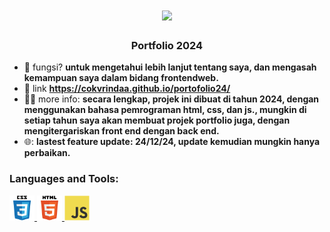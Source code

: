 <h1 align="center">
    <img src="https://readme-typing-svg.herokuapp.com/?font=Righteous&size=35&center=true&vCenter=true&width=500&height=70&duration=4000&lines=Portofolio;+by+cokvrindaa+2024;" />
</h1>
<h3 align="center">Portfolio 2024</h3>

- 🔭 fungsi? **untuk mengetahui lebih lanjut tentang saya, dan mengasah kemampuan saya dalam bidang frontendweb.**
- 🔗 link **https://cokvrindaa.github.io/portofolio24/**
- 💁‍♂️ more info:  **secara lengkap, projek ini dibuat di tahun 2024, dengan menggunakan bahasa pemrograman html, css, dan js., mungkin di setiap tahun saya akan membuat projek portfolio juga, dengan mengitergariskan front end dengan back end.**
- 🌐:  **lastest feature update: 24/12/24, update kemudian mungkin hanya perbaikan.**


<h3 align="left">Languages and Tools:</h3>
<p align="left"> <a href="https://www.w3schools.com/css/" target="_blank" rel="noreferrer"> <img src="https://raw.githubusercontent.com/devicons/devicon/master/icons/css3/css3-original-wordmark.svg" alt="css3" width="40" height="40"/> </a> <a href="https://www.w3.org/html/" target="_blank" rel="noreferrer"> <img src="https://raw.githubusercontent.com/devicons/devicon/master/icons/html5/html5-original-wordmark.svg" alt="html5" width="40" height="40"/> </a> <a href="https://developer.mozilla.org/en-US/docs/Web/JavaScript" target="_blank" rel="noreferrer"> <img src="https://raw.githubusercontent.com/devicons/devicon/master/icons/javascript/javascript-original.svg" alt="javascript" width="40" height="40"/> </a> </p>
